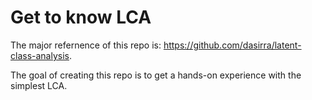 # Get to know LCA 

The major refernence of this repo is: https://github.com/dasirra/latent-class-analysis.

The goal of creating this repo is to get a hands-on experience with the simplest LCA.  

